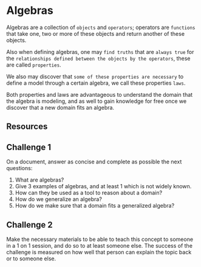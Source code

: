 Algebras
========
Algebras are a collection of `objects` and `operators`; operators are `functions` that take one, two or more of these objects and return another of these objects. 

Also when defining algebras, one may `find truths` that are `always true` for the `relationships defined between the objects by the operators`, these are called `properties`.

We also may discover that `some of these properties are necessary` to define a model through a certain algebra, we call these properties `laws`.

Both properties and laws are advantageous to understand the domain that the algebra is modeling, and as well to gain knowledge for free once we discover that a new domain fits an algebra.

Resources
---------

Challenge 1
-----------
On a document, answer as concise and complete as possible the next questions:

1. What are algebras?
2. Give 3 examples of algebras, and at least 1 which is not widely known.
3. How can they be used as a tool to reason about a domain?
4. How do we generalize an algebra?
5. How do we make sure that a domain fits a generalized algebra?

Challenge 2
-----------
Make the necessary materials to be able to teach this concept to someone in a 1 on 1 session, and do so to at least someone else. The success of the challenge is measured on how well that person can explain the topic back or to someone else.
